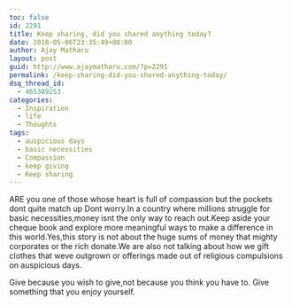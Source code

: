 ```yaml
---
toc: false
id: 2291
title: Keep sharing, did you shared anything today?
date: 2010-05-06T23:35:49+00:00
author: Ajay Matharu
layout: post
guid: http://www.ajaymatharu.com/?p=2291
permalink: /keep-sharing-did-you-shared-anything-today/
dsq_thread_id:
  - 465389253
categories:
  - Inspiration
  - life
  - Thoughts
tags:
  - auspicious days
  - basic necessities
  - Compassion
  - keep giving
  - Keep sharing
---
```

ARE you one of those whose heart is full of compassion but the pockets dont quite match up Dont worry.In a country where millions struggle for basic necessities,money isnt the only way to reach out.Keep aside your cheque book and explore more meaningful ways to make a difference in this world.Yes,this story is not about the huge sums of money that mighty corporates or the rich donate.We are also not talking about how we gift clothes that weve outgrown or offerings made out of religious compulsions on auspicious days.

Give because you wish to give,not because you think you have to. Give something that you enjoy yourself.
